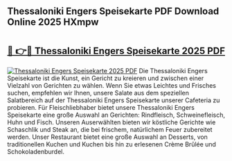 ## Thessaloniki Engers Speisekarte PDF Download Online 2025 HXmpw

# <h2><a href="http://gc5hhp.nevu.top/?p=Thessaloniki+Engers+Speisekarte">🔗 👉🔴 Thessaloniki Engers Speisekarte 2025 PDF</a></h2>

[![Thessaloniki Engers Speisekarte 2025 PDF](https://i.imgur.com/dBaPXMq.png)](http://gc5hhp.nevu.top/?p=Thessaloniki+Engers+Speisekarte)
Die Thessaloniki Engers Speisekarte ist die Kunst, ein Gericht zu kreieren und zwischen einer Vielzahl von Gerichten zu wählen. Wenn Sie etwas Leichtes und Frisches suchen, empfehlen wir Ihnen, unsere Salate aus dem speziellen Salatbereich auf der Thessaloniki Engers Speisekarte unserer Cafeteria zu probieren. Für Fleischliebhaber bietet unsere Thessaloniki Engers Speisekarte eine große Auswahl an Gerichten: Rindfleisch, Schweinefleisch, Huhn und Fisch. Unseren Auserwählten bieten wir köstliche Gerichte wie Schaschlik und Steak an, die bei frischem, natürlichem Feuer zubereitet werden. Unser Restaurant bietet eine große Auswahl an Desserts, von traditionellen Kuchen und Kuchen bis hin zu erlesenen Crème Brûlée und Schokoladenburdel.
